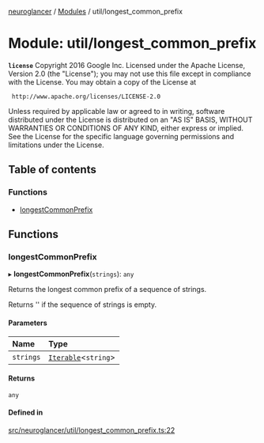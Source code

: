 [neuroglancer](../README.md) / [Modules](../modules.md) / util/longest\_common\_prefix

# Module: util/longest\_common\_prefix

**`license`**
Copyright 2016 Google Inc.
Licensed under the Apache License, Version 2.0 (the "License");
you may not use this file except in compliance with the License.
You may obtain a copy of the License at

     http://www.apache.org/licenses/LICENSE-2.0

Unless required by applicable law or agreed to in writing, software
distributed under the License is distributed on an "AS IS" BASIS,
WITHOUT WARRANTIES OR CONDITIONS OF ANY KIND, either express or implied.
See the License for the specific language governing permissions and
limitations under the License.

## Table of contents

### Functions

- [longestCommonPrefix](util_longest_common_prefix.md#longestcommonprefix)

## Functions

### longestCommonPrefix

▸ **longestCommonPrefix**(`strings`): `any`

Returns the longest common prefix of a sequence of strings.

Returns '' if the sequence of strings is empty.

#### Parameters

| Name | Type |
| :------ | :------ |
| `strings` | [`Iterable`](../interfaces/annotation_annotation_layer_state._internal_.Iterable.md)<`string`\> |

#### Returns

`any`

#### Defined in

[src/neuroglancer/util/longest_common_prefix.ts:22](https://github.com/ActiveBrainAtlas2/neuroglancer/blob/1beb5d34/src/neuroglancer/util/longest_common_prefix.ts#L22)
